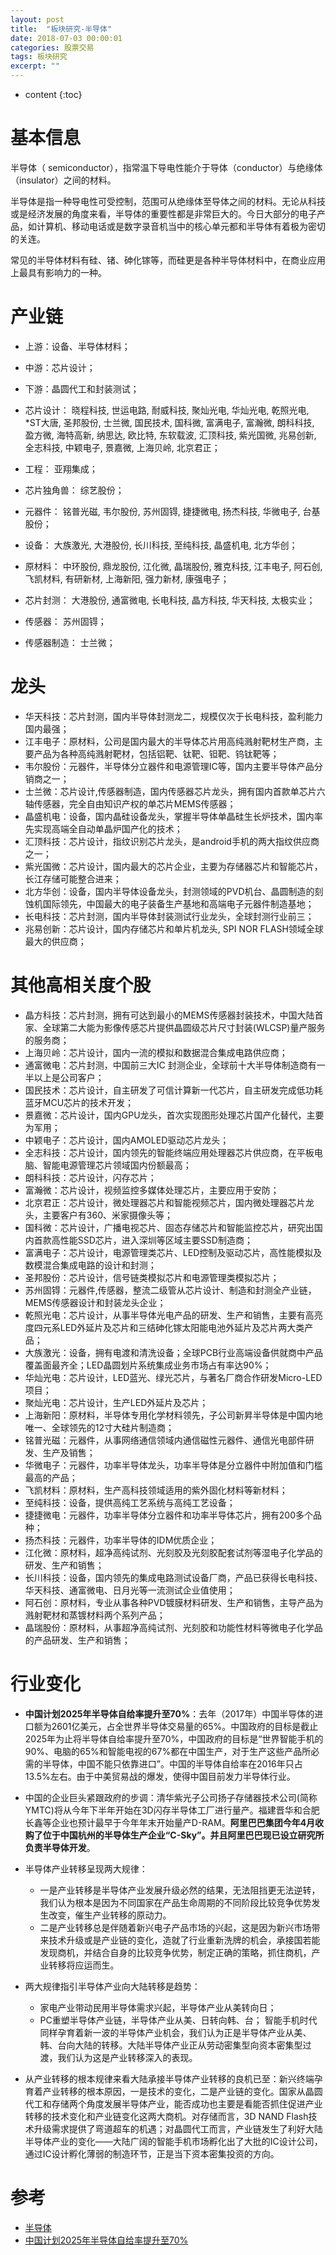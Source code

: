 ```yaml
---
layout: post
title:  "板块研究-半导体"
date: 2018-07-03 00:00:01
categories: 股票交易
tags: 板块研究
excerpt: ""
---
```


* content
{:toc}


# 基本信息
半导体（ semiconductor），指常温下导电性能介于导体（conductor）与绝缘体（insulator）之间的材料。

半导体是指一种导电性可受控制，范围可从绝缘体至导体之间的材料。无论从科技或是经济发展的角度来看，半导体的重要性都是非常巨大的。今日大部分的电子产品，如计算机、移动电话或是数字录音机当中的核心单元都和半导体有着极为密切的关连。

常见的半导体材料有硅、锗、砷化镓等，而硅更是各种半导体材料中，在商业应用上最具有影响力的一种。


# 产业链
* 上游：设备、半导体材料；
* 中游：芯片设计；
* 下游：晶圆代工和封装测试；

* 芯片设计：
晓程科技, 世运电路, 耐威科技, 聚灿光电, 华灿光电, 乾照光电, *ST大唐, 圣邦股份, 士兰微, 国民技术, 国科微, 富满电子, 富瀚微, 朗科科技, 盈方微, 海特高新, 纳思达, 欧比特, 东软载波, 汇顶科技, 紫光国微, 兆易创新, 全志科技, 中颖电子, 景嘉微, 上海贝岭, 北京君正；
* 工程：
亚翔集成；
* 芯片独角兽：
综艺股份；
* 元器件：
铭普光磁, 韦尔股份, 苏州固锝, 捷捷微电, 扬杰科技, 华微电子, 台基股份；
* 设备：
大族激光, 大港股份, 长川科技, 至纯科技, 晶盛机电, 北方华创；
* 原材料：
中环股份, 鼎龙股份, 江化微, 晶瑞股份, 雅克科技, 江丰电子, 阿石创, 飞凯材料, 有研新材, 上海新阳, 强力新材, 康强电子；
* 芯片封测：
大港股份, 通富微电, 长电科技, 晶方科技, 华天科技, 太极实业；
* 传感器：
苏州固锝；
* 传感器制造：
士兰微；



# 龙头
* 华天科技：芯片封测，国内半导体封测龙二，规模仅次于长电科技，盈利能力国内最强；
* 江丰电子：原材料，公司是国内最大的半导体芯片用高纯溅射靶材生产商，主要产品为各种高纯溅射靶材，包括铝靶、钛靶、钽靶、钨钛靶等；
* 韦尔股份：元器件，半导体分立器件和电源管理IC等，国内主要半导体产品分销商之一；
* 士兰微：芯片设计,传感器制造，国内传感器芯片龙头，拥有国内首款单芯片六轴传感器，完全自由知识产权的单芯片MEMS传感器；
* 晶盛机电：设备，国内晶硅设备龙头，掌握半导体单晶硅生长炉技术，国内率先实现高端全自动单晶炉国产化的技术；
* 汇顶科技：芯片设计，指纹识别芯片龙头，是android手机的两大指纹供应商之一；
* 紫光国微：芯片设计，国内最大的芯片企业，主要为存储器芯片和智能芯片，长江存储可能整合进来；
* 北方华创：设备，国内半导体设备龙头，封测领域的PVD机台、晶圆制造的刻蚀机国际领先，中国最大的电子装备生产基地和高端电子元器件制造基地；
* 长电科技：芯片封测，国内半导体封装测试行业龙头，全球封测行业前三；
* 兆易创新：芯片设计，国内存储芯片和单片机龙头, SPI NOR FLASH领域全球最大的供应商；



# 其他高相关度个股
* 晶方科技：芯片封测，拥有可达到最小的MEMS传感器封装技术，中国大陆首家、全球第二大能为影像传感芯片提供晶圆级芯片尺寸封装(WLCSP)量产服务的服务商；
* 上海贝岭：芯片设计，国内一流的模拟和数据混合集成电路供应商；
* 通富微电：芯片封测，中国前三大IC 封测企业，全球前十大半导体制造商有一半以上是公司客户；
* 国民技术：芯片设计，自主研发了可信计算新一代芯片，自主研发完成低功耗蓝牙MCU芯片的技术开发；
* 景嘉微：芯片设计，国内GPU龙头，首次实现图形处理芯片国产化替代，主要为军用；
* 中颖电子：芯片设计，国内AMOLED驱动芯片龙头；
* 全志科技：芯片设计，国内领先的智能终端应用处理器芯片供应商，在平板电脑、智能电源管理芯片领域国内份额最高；
* 朗科科技：芯片设计，闪存芯片；
* 富瀚微：芯片设计，视频监控多媒体处理芯片，主要应用于安防；
* 北京君正：芯片设计，微处理器芯片和智能视频芯片，国内微处理器芯片龙头，主要客户有360、米家摄像头等；
* 国科微：芯片设计，广播电视芯片、固态存储芯片和智能监控芯片，研究出国内首款高性能SSD芯片，进入深圳等区域主要SSD制造商；
* 富满电子：芯片设计，电源管理类芯片、LED控制及驱动芯片，高性能模拟及数模混合集成电路的设计和封测；
* 圣邦股份：芯片设计，信号链类模拟芯片和电源管理类模拟芯片；
* 苏州固锝：元器件,传感器，整流二级管从芯片设计、制造和封测全产业链，MEMS传感器设计和封装龙头企业；
* 乾照光电：芯片设计，从事半导体光电产品的研发、生产和销售，主要有高亮度四元系LED外延片及芯片和三结砷化镓太阳能电池外延片及芯片两大类产品；
* 大族激光：设备，拥有电渡和清洗设备；全球PCB行业高端设备供就商中产品覆盖面最齐全；LED晶圆划片系统集成业务市场占有率达90%；
* 华灿光电：芯片设计，LED蓝光、绿光芯片，与著名厂商合作研发Micro-LED项目；
* 聚灿光电：芯片设计，生产LED外延片及芯片；
* 上海新阳：原材料，半导体专用化学材料领先，子公司新昇半导体是中国内地唯一、全球领先的12寸大硅片制造商；
* 铭普光磁：元器件，从事网络通信领域内通信磁性元器件、通信光电部件研发、生产及销售；
* 华微电子：元器件，功率半导体龙头，功率半导体是分立器件中附加值和门槛最高的产品；
* 飞凯材料：原材料，生产高科技领域适用的紫外固化材料等新材料；
* 至纯科技：设备，提供高纯工艺系统与高纯工艺设备；
* 捷捷微电：元器件，功率半导体分立器件和功率半导体芯片，拥有200多个品种；
* 扬杰科技：元器件，功率半导体的IDM优质企业；
* 江化微：原材料，超净高纯试剂、光刻胶及光刻胶配套试剂等湿电子化学品的研发、生产和销售；
* 长川科技：设备，国内领先的集成电路测试设备厂商，产品已获得长电科技、华天科技、通富微电、日月光等一流测试企业值使用；
* 阿石创：原材料，专业从事各种PVD镀膜材料研发、生产和销售，主导产品为溅射靶材和蒸镀材料两个系列产品；
* 晶瑞股份：原材料，从事超净高纯试剂、光刻胶和功能性材料等微电子化学品的产品研发、生产和销售；




# 行业变化

* **中国计划2025年半导体自给率提升至70%**：去年（2017年）中国半导体的进口额为2601亿美元，占全世界半导体交易量的65%。中国政府的目标是截止2025年为止将半导体自给率提升至70%，中国政府的目标是“世界智能手机的90%、电脑的65%和智能电视的67%都在中国生产，对于生产这些产品所必需的半导体，中国不能只依靠进口”。中国的半导体自给率在2016年只占13.5%左右。由于中美贸易战的爆发，使得中国目前发力半导体行业。

* 中国的企业巨头紧跟政府的步调：清华紫光子公司扬子存储器技术公司(简称YMTC)将从今年下半年开始在3D闪存半导体工厂进行量产。福建晋华和合肥长鑫等企业也预计最早于今年年末开始量产D-RAM。**阿里巴巴集团今年4月收购了位于中国杭州的半导体生产企业“C-Sky”。并且阿里巴巴现已设立研究所负责半导体开发**。

* 半导体产业转移呈现两大规律：
  + 一是产业转移是半导体产业发展升级必然的结果，无法阻挡更无法逆转，我们认为根本是因为不同国家在产品生命周期的不同阶段比较竞争优势发生改变，催生产业转移的原动力。
  + 二是产业转移总是伴随着新兴电子产品市场的兴起，这是因为新兴市场带来技术升级或是产业链的变化，造就了行业重新洗牌的机会，承接国若能发现商机，并结合自身的比较竞争优势，制定正确的策略，抓住商机，产业转移将应运而生。

* 两大规律指引半导体产业向大陆转移是趋势：
  + 家电产业带动民用半导体需求兴起，半导体产业从美转向日；
  + PC重塑半导体产业链，半导体产业从美、日转向韩、台；
智能手机时代同样孕育着新一波的半导体产业机会，我们认为正是半导体产业从美、韩、台向大陆的转移。大陆半导体产业正从劳动密集型向资本密集型过渡，我们认为这是产业转移深入的表现。

* 从产业转移的根本规律来看大陆承接半导体产业转移的良机已至：新兴终端孕育着产业转移的根本原因，一是技术的变化，二是产业链的变化。国家从晶圆代工和存储两个角度发展半导体产业，能否成功也主要是看能否抓住促进产业转移的技术变化和产业链变化这两大商机。对存储而言，3D NAND Flash技术升级需求提供了弯道超车的机遇；对晶圆代工而言，产业链发生了利好大陆半导体产业的变化——大陆广阔的智能手机市场孵化出了大批的IC设计公司，通过IC设计孵化薄弱的制造环节，正是当下资本密集投资的方向。




# 参考
* [半导体](https://baike.baidu.com/item/%E5%8D%8A%E5%AF%BC%E4%BD%93/385669?fr=aladdin)
* [中国计划2025年半导体自给率提升至70%](http://tech.ifeng.com/a/20180702/45046383_0.shtml)


